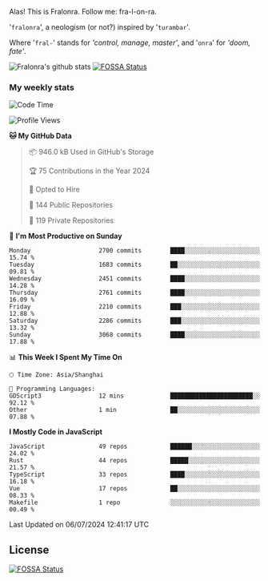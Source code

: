 Alas! This is Fralonra. Follow me: fra-l-on-ra.

'`fralonra`', a neologism (or not?) inspired by '`turambar`'.

Where '`fral-`' stands for *'control, manage, master'*, and '`onra`' for *'doom, fate'*.

![Fralonra's github stats](https://github-readme-stats.vercel.app/api?username=fralonra)
[![FOSSA Status](https://app.fossa.com/api/projects/git%2Bgithub.com%2Ffralonra%2Ffralonra.svg?type=shield)](https://app.fossa.com/projects/git%2Bgithub.com%2Ffralonra%2Ffralonra?ref=badge_shield)

### My weekly stats

<!--START_SECTION:waka-->
![Code Time](http://img.shields.io/badge/Code%20Time-4%2C608%20hrs%2040%20mins-blue)

![Profile Views](http://img.shields.io/badge/Profile%20Views-0-blue)

**🐱 My GitHub Data** 

> 📦 946.0 kB Used in GitHub's Storage 
 > 
> 🏆 75 Contributions in the Year 2024
 > 
> 💼 Opted to Hire
 > 
> 📜 144 Public Repositories 
 > 
> 🔑 119 Private Repositories 
 > 
📅 **I'm Most Productive on Sunday** 

```text
Monday                   2700 commits        ████░░░░░░░░░░░░░░░░░░░░░   15.74 % 
Tuesday                  1683 commits        ██░░░░░░░░░░░░░░░░░░░░░░░   09.81 % 
Wednesday                2451 commits        ████░░░░░░░░░░░░░░░░░░░░░   14.28 % 
Thursday                 2761 commits        ████░░░░░░░░░░░░░░░░░░░░░   16.09 % 
Friday                   2210 commits        ███░░░░░░░░░░░░░░░░░░░░░░   12.88 % 
Saturday                 2286 commits        ███░░░░░░░░░░░░░░░░░░░░░░   13.32 % 
Sunday                   3068 commits        ████░░░░░░░░░░░░░░░░░░░░░   17.88 % 
```


📊 **This Week I Spent My Time On** 

```text
🕑︎ Time Zone: Asia/Shanghai

💬 Programming Languages: 
GDScript3                12 mins             ███████████████████████░░   92.12 % 
Other                    1 min               ██░░░░░░░░░░░░░░░░░░░░░░░   07.88 % 
```

**I Mostly Code in JavaScript** 

```text
JavaScript               49 repos            ██████░░░░░░░░░░░░░░░░░░░   24.02 % 
Rust                     44 repos            █████░░░░░░░░░░░░░░░░░░░░   21.57 % 
TypeScript               33 repos            ████░░░░░░░░░░░░░░░░░░░░░   16.18 % 
Vue                      17 repos            ██░░░░░░░░░░░░░░░░░░░░░░░   08.33 % 
Makefile                 1 repo              ░░░░░░░░░░░░░░░░░░░░░░░░░   00.49 % 
```




 Last Updated on 06/07/2024 12:41:17 UTC
<!--END_SECTION:waka-->

## License
[![FOSSA Status](https://app.fossa.com/api/projects/git%2Bgithub.com%2Ffralonra%2Ffralonra.svg?type=large)](https://app.fossa.com/projects/git%2Bgithub.com%2Ffralonra%2Ffralonra?ref=badge_large)